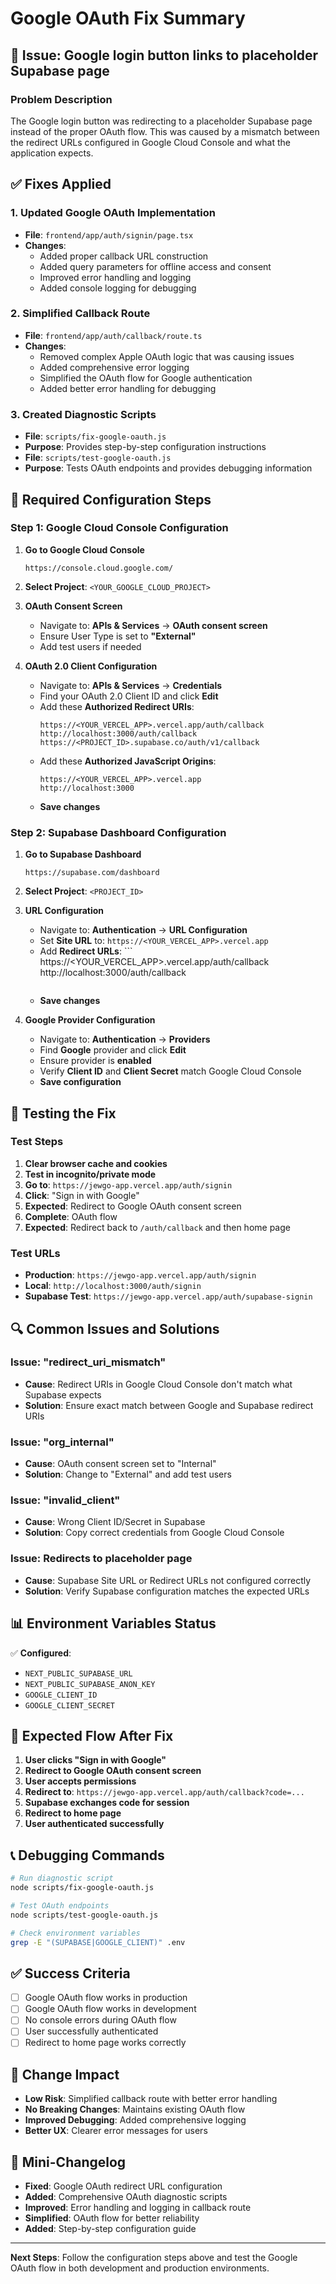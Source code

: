 # Google OAuth Fix Summary

## 🚨 **Issue**: Google login button links to placeholder Supabase page

### **Problem Description**
The Google login button was redirecting to a placeholder Supabase page instead of the proper OAuth flow. This was caused by a mismatch between the redirect URLs configured in Google Cloud Console and what the application expects.

## ✅ **Fixes Applied**

### 1. **Updated Google OAuth Implementation**
- **File**: `frontend/app/auth/signin/page.tsx`
- **Changes**: 
  - Added proper callback URL construction
  - Added query parameters for offline access and consent
  - Improved error handling and logging
  - Added console logging for debugging

### 2. **Simplified Callback Route**
- **File**: `frontend/app/auth/callback/route.ts`
- **Changes**:
  - Removed complex Apple OAuth logic that was causing issues
  - Added comprehensive error logging
  - Simplified the OAuth flow for Google authentication
  - Added better error handling for debugging

### 3. **Created Diagnostic Scripts**
- **File**: `scripts/fix-google-oauth.js`
- **Purpose**: Provides step-by-step configuration instructions
- **File**: `scripts/test-google-oauth.js`
- **Purpose**: Tests OAuth endpoints and provides debugging information

## 🔧 **Required Configuration Steps**

### **Step 1: Google Cloud Console Configuration**

1. **Go to Google Cloud Console**
   ```
   https://console.cloud.google.com/
   ```

2. **Select Project**: `<YOUR_GOOGLE_CLOUD_PROJECT>`

3. **OAuth Consent Screen**
   - Navigate to: **APIs & Services** → **OAuth consent screen**
   - Ensure User Type is set to **"External"**
   - Add test users if needed

4. **OAuth 2.0 Client Configuration**
   - Navigate to: **APIs & Services** → **Credentials**
   - Find your OAuth 2.0 Client ID and click **Edit**
   - Add these **Authorized Redirect URIs**:
     ```
     https://<YOUR_VERCEL_APP>.vercel.app/auth/callback
     http://localhost:3000/auth/callback
     https://<PROJECT_ID>.supabase.co/auth/v1/callback
     ```
   - Add these **Authorized JavaScript Origins**:
     ```
     https://<YOUR_VERCEL_APP>.vercel.app
     http://localhost:3000
     ```
   - **Save changes**

### **Step 2: Supabase Dashboard Configuration**

1. **Go to Supabase Dashboard**
   ```
   https://supabase.com/dashboard
   ```

2. **Select Project**: `<PROJECT_ID>`

3. **URL Configuration**
   - Navigate to: **Authentication** → **URL Configuration**
   - Set **Site URL** to: `https://<YOUR_VERCEL_APP>.vercel.app`
   - Add **Redirect URLs**:
           ```
      https://<YOUR_VERCEL_APP>.vercel.app/auth/callback
      http://localhost:3000/auth/callback
      ```
   - **Save changes**

4. **Google Provider Configuration**
   - Navigate to: **Authentication** → **Providers**
   - Find **Google** provider and click **Edit**
   - Ensure provider is **enabled**
   - Verify **Client ID** and **Client Secret** match Google Cloud Console
   - **Save configuration**

## 🧪 **Testing the Fix**

### **Test Steps**
1. **Clear browser cache and cookies**
2. **Test in incognito/private mode**
3. **Go to**: `https://jewgo-app.vercel.app/auth/signin`
4. **Click**: "Sign in with Google"
5. **Expected**: Redirect to Google OAuth consent screen
6. **Complete**: OAuth flow
7. **Expected**: Redirect back to `/auth/callback` and then home page

### **Test URLs**
- **Production**: `https://jewgo-app.vercel.app/auth/signin`
- **Local**: `http://localhost:3000/auth/signin`
- **Supabase Test**: `https://jewgo-app.vercel.app/auth/supabase-signin`

## 🔍 **Common Issues and Solutions**

### **Issue: "redirect_uri_mismatch"**
- **Cause**: Redirect URIs in Google Cloud Console don't match what Supabase expects
- **Solution**: Ensure exact match between Google and Supabase redirect URIs

### **Issue: "org_internal"**
- **Cause**: OAuth consent screen set to "Internal"
- **Solution**: Change to "External" and add test users

### **Issue: "invalid_client"**
- **Cause**: Wrong Client ID/Secret in Supabase
- **Solution**: Copy correct credentials from Google Cloud Console

### **Issue: Redirects to placeholder page**
- **Cause**: Supabase Site URL or Redirect URLs not configured correctly
- **Solution**: Verify Supabase configuration matches the expected URLs

## 📊 **Environment Variables Status**

✅ **Configured**:
- `NEXT_PUBLIC_SUPABASE_URL`
- `NEXT_PUBLIC_SUPABASE_ANON_KEY`
- `GOOGLE_CLIENT_ID`
- `GOOGLE_CLIENT_SECRET`

## 🚀 **Expected Flow After Fix**

1. **User clicks "Sign in with Google"**
2. **Redirect to Google OAuth consent screen**
3. **User accepts permissions**
4. **Redirect to**: `https://jewgo-app.vercel.app/auth/callback?code=...`
5. **Supabase exchanges code for session**
6. **Redirect to home page**
7. **User authenticated successfully**

## 📞 **Debugging Commands**

```bash
# Run diagnostic script
node scripts/fix-google-oauth.js

# Test OAuth endpoints
node scripts/test-google-oauth.js

# Check environment variables
grep -E "(SUPABASE|GOOGLE_CLIENT)" .env
```

## ✅ **Success Criteria**

- [ ] Google OAuth flow works in production
- [ ] Google OAuth flow works in development
- [ ] No console errors during OAuth flow
- [ ] User successfully authenticated
- [ ] Redirect to home page works correctly

## 🔄 **Change Impact**

- **Low Risk**: Simplified callback route with better error handling
- **No Breaking Changes**: Maintains existing OAuth flow
- **Improved Debugging**: Added comprehensive logging
- **Better UX**: Clearer error messages for users

## 📝 **Mini-Changelog**

- **Fixed**: Google OAuth redirect URL configuration
- **Added**: Comprehensive OAuth diagnostic scripts
- **Improved**: Error handling and logging in callback route
- **Simplified**: OAuth flow for better reliability
- **Added**: Step-by-step configuration guide

---

**Next Steps**: Follow the configuration steps above and test the Google OAuth flow in both development and production environments.
